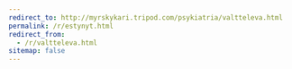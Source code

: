 ```yaml
---
redirect_to: http://myrskykari.tripod.com/psykiatria/valtteleva.html
permalink: /r/estynyt.html
redirect_from:
  - /r/valtteleva.html
sitemap: false
---
```

